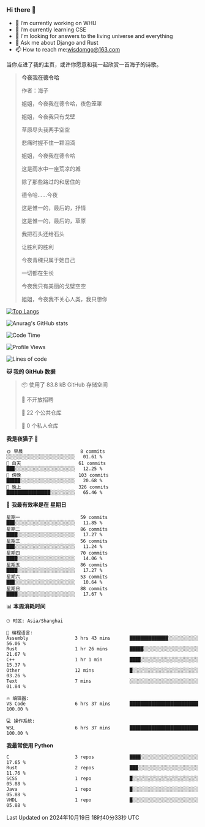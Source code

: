 ### Hi there 👋



- 🔭 I’m currently working on WHU
- 🌱 I’m currently learning CSE
- 🤔 I'm looking for answers to the living universe and everything
- 💬 Ask me about Django and Rust
- 📫 How to reach me:wisdomgo@163.com

当你点进了我的主页，或许你愿意和我一起欣赏一首海子的诗歌。

>**今夜我在德令哈**
>
>作者：海子
>
>姐姐，今夜我在德令哈，夜色笼罩
>
>姐姐，今夜我只有戈壁
>
>草原尽头我两手空空
>
>悲痛时握不住一颗泪滴
>
>姐姐，今夜我在德令哈
>
>这是雨水中一座荒凉的城
>
>除了那些路过的和居住的
>
>德令哈......今夜
>
>这是惟一的，最后的，抒情
>
>这是惟一的，最后的，草原
>
>我把石头还给石头
>
>让胜利的胜利
>
>今夜青稞只属于她自己
>
>一切都在生长
>
>今夜我只有美丽的戈壁空空
>
>姐姐，今夜我不关心人类，我只想你



[![Top Langs](https://github-readme-stats.vercel.app/api/top-langs/?username=wisdomgo&theme=onedark)](https://github.com/anuraghazra/github-readme-stats)

![Anurag's GitHub stats](https://github-readme-stats.vercel.app/api?username=wisdomgo&hide=contribs,stars&theme=synthwave)

<!--START_SECTION:waka-->
![Code Time](http://img.shields.io/badge/Code%20Time-282%20hrs%2025%20mins-blue)

![Profile Views](http://img.shields.io/badge/%E4%B8%AA%E4%BA%BA%E8%B5%84%E6%96%99%E8%A7%82%E7%9C%8B%E6%AC%A1%E6%95%B0-4-blue)

![Lines of code](https://img.shields.io/badge/%E4%BB%8E%E3%80%8CHello%20World%E3%80%8D%E8%B5%B7%E6%88%91%E5%B7%B2%E7%BB%8F%E5%86%99%E4%BA%86-640.1%20thousand%20%E8%A1%8C%E4%BB%A3%E7%A0%81-blue)

**🐱 我的 GitHub 数据** 

> 📦  使用了 83.8 kB GitHub 存储空间 
 > 
> 🚫 不开放招聘
 > 
> 📜 22 个公共仓库 
 > 
> 🔑 0 个私人仓库 
 > 
**我是夜猫子 🦉** 

```text
🌞 早晨                     8 commits           ░░░░░░░░░░░░░░░░░░░░░░░░░   01.61 % 
🌆 白天                     61 commits          ███░░░░░░░░░░░░░░░░░░░░░░   12.25 % 
🌃 傍晚                     103 commits         █████░░░░░░░░░░░░░░░░░░░░   20.68 % 
🌙 晚上                     326 commits         ████████████████░░░░░░░░░   65.46 % 
```
📅 **我最有效率是在 星期日** 

```text
星期一                      59 commits          ███░░░░░░░░░░░░░░░░░░░░░░   11.85 % 
星期二                      86 commits          ████░░░░░░░░░░░░░░░░░░░░░   17.27 % 
星期三                      56 commits          ███░░░░░░░░░░░░░░░░░░░░░░   11.24 % 
星期四                      70 commits          ████░░░░░░░░░░░░░░░░░░░░░   14.06 % 
星期五                      86 commits          ████░░░░░░░░░░░░░░░░░░░░░   17.27 % 
星期六                      53 commits          ███░░░░░░░░░░░░░░░░░░░░░░   10.64 % 
星期日                      88 commits          ████░░░░░░░░░░░░░░░░░░░░░   17.67 % 
```


📊 **本周消耗时间** 

```text
🕑︎ 时区: Asia/Shanghai

💬 编程语言: 
Assembly                 3 hrs 43 mins       ██████████████░░░░░░░░░░░   56.06 % 
Rust                     1 hr 26 mins        █████░░░░░░░░░░░░░░░░░░░░   21.67 % 
C++                      1 hr 1 min          ████░░░░░░░░░░░░░░░░░░░░░   15.37 % 
Other                    12 mins             █░░░░░░░░░░░░░░░░░░░░░░░░   03.26 % 
Text                     7 mins              ░░░░░░░░░░░░░░░░░░░░░░░░░   01.84 % 

🔥 编辑器: 
VS Code                  6 hrs 37 mins       █████████████████████████   100.00 % 

💻 操作系统: 
WSL                      6 hrs 37 mins       █████████████████████████   100.00 % 
```

**我最常使用 Python** 

```text
C                        3 repos             ████░░░░░░░░░░░░░░░░░░░░░   17.65 % 
Rust                     2 repos             ███░░░░░░░░░░░░░░░░░░░░░░   11.76 % 
SCSS                     1 repo              █░░░░░░░░░░░░░░░░░░░░░░░░   05.88 % 
Java                     1 repo              █░░░░░░░░░░░░░░░░░░░░░░░░   05.88 % 
VHDL                     1 repo              █░░░░░░░░░░░░░░░░░░░░░░░░   05.88 % 
```




 Last Updated on 2024年10月19日 18时40分33秒 UTC
<!--END_SECTION:waka-->
